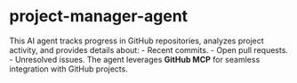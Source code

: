 # project-manager-agent
This AI agent tracks progress in GitHub repositories, analyzes project activity, and provides details about:  - Recent commits. - Open pull requests. - Unresolved issues.  The agent leverages **GitHub MCP** for seamless integration with GitHub projects.
